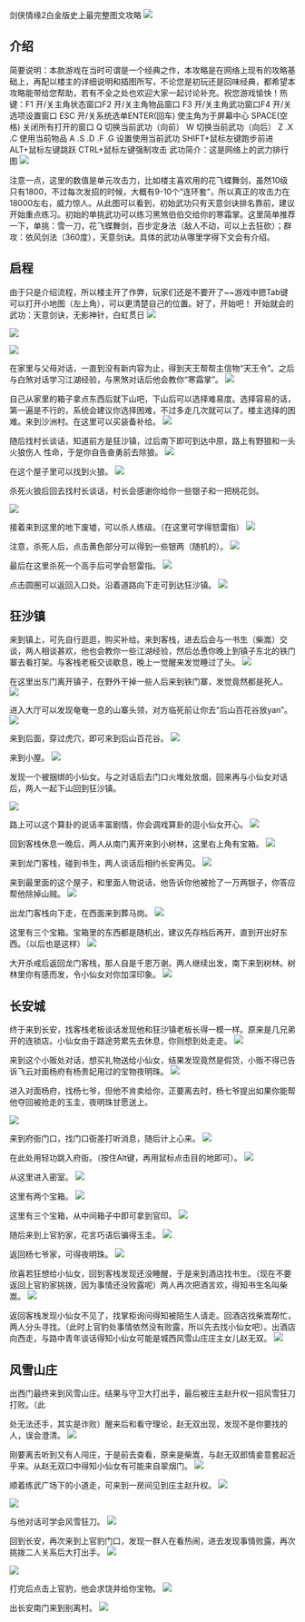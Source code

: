 剑侠情缘2白金版史上最完整图文攻略
![](./1-469-png_6_0_0_0_0_0_0_892.979_1262.879-893-0-0-893.jpg)
## 介绍

简要说明：本款游戏在当时可谓是一个经典之作，本攻略是在网络上现有的攻略基础上，再配以楼主的详细说明和插图所写，不论您是初玩还是回味经典，都希望本攻略能带给您帮助，若有不全之处也欢迎大家一起讨论补充。祝您游戏愉快！热键：F1 开/关主角状态窗口F2 开/关主角物品窗口
F3 开/关主角武功窗口F4 开/关选项设置窗口
ESC 开/关系统选单ENTER(回车) 使主角为于屏幕中心
SPACE(空格) 关闭所有打开的窗口
Q 切换当前武功（向前）
W 切换当前武功（向后）
Z .X .C 使用当前物品
A .S .D .F .G 设置使用当前武功
SHIFT+鼠标左键跑步前进
ALT+鼠标左键跳跃
CTRL+鼠标左键强制攻击
武功简介：这是网络上的武力排行图
![](./2-287-png_6_0_0_0_0_0_0_892.979_1262.879-893-0-0-893.jpg)

注意一点，这里的数值是单元攻击力，比如楼主喜欢用的花飞蝶舞剑，虽然10级只有1800，不过每次发招的时候，大概有9-10个“连环套”，所以真正的攻击力在18000左右，威力惊人。从此图可以看到，初始武功只有天意剑诀排名靠前，建议开始重点练习。初始的单挑武功可以练习黑煞伯伯交给你的寒霜掌。这里简单推荐一下，单挑：雪一刀，花飞蝶舞剑，百步定身法（敌人不动，可以上去狂砍）；群攻：依风剑法（360度），天意剑诀。具体的武功从哪里学得下文会有介绍。

## 启程

由于只是介绍流程，所以楼主开了作弊，玩家们还是不要开了~~游戏中摁Tab键可以打开小地图（左上角），可以更清楚自己的位置。好了，开始吧！
开始就会的武功：天意剑诀，无影神针，白虹贯日
![](./2-469-png_6_0_0_0_0_0_0_892.979_1262.879-893-0-292-893.jpg)

![](./3-469-png_6_0_0_0_0_0_0_892.979_1262.879-893-0-0-893.jpg)

![](./3-469-png_6_0_0_0_0_0_0_892.979_1262.879-893-0-474-893.jpg)

在家里与父母对话，一直到没有新内容为止，得到天王帮帮主信物“天王令”。之后与白煞对话学习江湖经验，与黑煞对话后他会教你“寒霜掌”。
![](./4-469-png_6_0_0_0_0_0_0_892.979_1262.879-893-0-0-893.jpg)

自己从家里的箱子拿点东西后就下山吧，下山后可以选择难易度。选择容易的话，第一遍是不行的，系统会建议你选择困难，不过多走几次就可以了。楼主选择的困难。来到沙洲村。在这里可以买装备补给。
![](./4-469-png_6_0_0_0_0_0_0_892.979_1262.879-893-0-474-893.jpg)

随后找村长谈话，知道前方是狂沙镇，过后南下即可到达中原，路上有野狼和一头火狼伤人
性命，于是你自告奋勇前去除狼。
![](./5-470-png_6_0_0_0_0_0_0_892.979_1262.879-893-0-0-893.jpg)

在这个屋子里可以找到火狼。
![](./5-469-png_6_0_0_0_0_0_0_892.979_1262.879-893-0-475-893.jpg)

杀死火狼后回去找村长谈话，村长会感谢你给你一些银子和一把桃花剑。

        

           
![](./6-469-png_6_0_0_0_0_0_0_892.979_1262.879-893-0-0-893.jpg)

接着来到这里的地下废墟，可以杀人练级。（在这里可学得怒雷指）
![](./6-470-png_6_0_0_0_0_0_0_892.979_1262.879-893-0-474-893.jpg)

注意，杀死人后，点击黄色部分可以得到一些银两（随机的）。
![](./7-469-png_6_0_0_0_0_0_0_892.979_1262.879-893-0-0-893.jpg)

最后在这里杀死一个高手后可学会怒雷指。
![](./7-470-png_6_0_0_0_0_0_0_892.979_1262.879-893-0-474-893.jpg)

点击圆圈可以返回入口处。沿着道路向下走可到达狂沙镇。
![](./8-469-png_6_0_0_0_0_0_0_892.979_1262.879-893-0-0-893.jpg)

## 狂沙镇

来到镇上，可先自行逛逛，购买补给。来到客栈，进去后会与一书生（柴嵩）交谈，两人相谈甚欢，他也会教你一些江湖经验，然后怂恿你晚上到镇子东北的铁门寨去看打架。与客栈老板交谈歇息，晚上一觉醒来发觉睡过了头。
![](./8-469-png_6_0_0_0_0_0_0_892.979_1262.879-893-0-474-893.jpg)

在这里出东门离开镇子，在野外干掉一些人后来到铁门寨，发觉竟然都是死人。
![](./9-469-png_6_0_0_0_0_0_0_892.979_1262.879-893-0-0-893.jpg)

进入大厅可以发现奄奄一息的山寨头领，对方临死前让你去“后山百花谷放yan”。
![](./9-470-png_6_0_0_0_0_0_0_892.979_1262.879-893-0-474-893.jpg)

来到后面，穿过虎穴，即可来到后山百花谷。
![](./10-469-png_6_0_0_0_0_0_0_892.979_1262.879-893-0-0-893.jpg)

来到小屋。
![](./10-470-png_6_0_0_0_0_0_0_892.979_1262.879-893-0-474-893.jpg)

发现一个被捆绑的小仙女。与之对话后去门口火堆处放烟，回来再与小仙女对话后，两人一起下山回到狂沙镇。

        

           
![](./11-469-png_6_0_0_0_0_0_0_892.979_1262.879-893-0-0-893.jpg)

路上可以这个算卦的说话丰富剧情，你会调戏算卦的逗小仙女开心。
![](./11-470-png_6_0_0_0_0_0_0_892.979_1262.879-893-0-474-893.jpg)

回到客栈休息一晚后，两人从南门离开来到小树林，这里右上角有宝箱。
![](./12-469-png_6_0_0_0_0_0_0_892.979_1262.879-893-0-0-893.jpg)

来到龙门客栈，碰到书生，两人谈话后相约长安再见。
![](./12-470-png_6_0_0_0_0_0_0_892.979_1262.879-893-0-474-893.jpg)

来到最里面的这个屋子，和里面人物说话，他告诉你他被抢了一万两银子，你答应帮他除掉山贼。
![](./13-469-png_6_0_0_0_0_0_0_892.979_1262.879-893-0-0-893.jpg)

出龙门客栈向下走，在西面来到葬马岗。
![](./13-470-png_6_0_0_0_0_0_0_892.979_1262.879-893-0-474-893.jpg)

这里有三个宝箱。宝箱里的东西都是随机出，建议先存档后再开，直到开出好东西。（以后也是这样）
![](./14-469-png_6_0_0_0_0_0_0_892.979_1262.879-893-0-0-893.jpg)

大开杀戒后返回龙门客栈，那人自是千恩万谢。两人继续出发，南下来到树林。树林里你有感而发，令小仙女对你加深印象。
![](./14-469-png_6_0_0_0_0_0_0_892.979_1262.879-893-0-474-893.jpg)

## 长安城

终于来到长安，找客栈老板谈话发现他和狂沙镇老板长得一模一样。原来是几兄弟开的连锁店。小仙女由于路途劳累先去休息，你则想到处走走。
![](./15-469-png_6_0_0_0_0_0_0_892.979_1262.879-893-0-0-893.jpg)

来到这个小贩处对话，想买礼物送给小仙女，结果发现竟然是假货，小贩不得已告诉飞云对面杨府有杨贵妃用过的宝物夜明珠。
![](./15-469-png_6_0_0_0_0_0_0_892.979_1262.879-893-0-474-893.jpg)

进入对面杨府，找杨七爷，但他不肯卖给你，正要离去时，杨七爷提出如果你能帮他夺回被抢走的玉圭，夜明珠甘愿送上。

        

           
![](./16-469-png_6_0_0_0_0_0_0_892.979_1262.879-893-0-0-893.jpg)

来到府衙门口，找门口衙差打听消息，随后计上心来。
![](./16-470-png_6_0_0_0_0_0_0_892.979_1262.879-893-0-474-893.jpg)

在此处用轻功跳入府衙。（按住Alt键，再用鼠标点击目的地即可）。
![](./17-469-png_6_0_0_0_0_0_0_892.979_1262.879-893-0-0-893.jpg)

从这里进入密室。
![](./17-470-png_6_0_0_0_0_0_0_892.979_1262.879-893-0-474-893.jpg)

这里有两个宝箱。
![](./18-469-png_6_0_0_0_0_0_0_892.979_1262.879-893-0-0-893.jpg)

这里有三个宝箱，从中间箱子中即可拿到官印。
![](./18-470-png_6_0_0_0_0_0_0_892.979_1262.879-893-0-474-893.jpg)

随后来到上官豹家，花言巧语后骗得玉圭。
![](./19-469-png_6_0_0_0_0_0_0_892.979_1262.879-893-0-0-893.jpg)

返回杨七爷家，可得夜明珠。
![](./19-470-png_6_0_0_0_0_0_0_892.979_1262.879-893-0-474-893.jpg)

欣喜若狂想给小仙女，回到客栈发现还没睡醒，于是来到酒店找书生。（现在不要返回上官豹家挑拨，因为事情还没败露呢）两人再次把酒言欢，得知书生名叫柴嵩。
![](./20-469-png_6_0_0_0_0_0_0_892.979_1262.879-893-0-0-893.jpg)

返回客栈发现小仙女不见了，找掌柜询问得知被陌生人请走。回酒店找柴嵩帮忙，两人分头寻找。（此时上官豹处事情依然没有败露，所以先去找小仙女吧）。出酒店向西走，与路中青年谈话得知小仙女可能是城西风雪山庄庄主女儿赵无双。
![](./20-469-png_6_0_0_0_0_0_0_892.979_1262.879-893-0-474-893.jpg)

## 风雪山庄

出西门最终来到风雪山庄。结果与守卫大打出手，最后被庄主赵升权一招风雪狂刀打败。（此

        

           
处无法还手，其实是诈败）醒来后和看守理论，赵无双出现，发现不是你要找的人，误会澄清。
![](./21-469-png_6_0_0_0_0_0_0_892.979_1262.879-893-0-0-893.jpg)

刚要离去听到又有人闯庄，于是前去查看，原来是柴嵩，与赵无双郎情妾意套起近乎来。从赵无双口中得知小仙女有可能来自翠烟门。
![](./21-469-png_6_0_0_0_0_0_0_892.979_1262.879-893-0-474-893.jpg)

顺着练武广场下的小道走，可来到一房间见到庄主赵升权。
![](./22-470-png_6_0_0_0_0_0_0_892.979_1262.879-893-0-0-893.jpg)

![](./22-470-png_6_0_0_0_0_0_0_892.979_1262.879-893-0-475-893.jpg)

与他对话可学会风雪狂刀。
![](./23-469-png_6_0_0_0_0_0_0_892.979_1262.879-893-0-0-893.jpg)

回到长安，再次来到上官豹门口，发现一群人在看热闹，进去发现事情败露，再次挑拨二人关系后大打出手。
![](./23-469-png_6_0_0_0_0_0_0_892.979_1262.879-893-0-474-893.jpg)

![](./24-469-png_6_0_0_0_0_0_0_892.979_1262.879-893-0-0-893.jpg)

打完后点击上官豹，他会求饶并给你宝物。
![](./24-470-png_6_0_0_0_0_0_0_892.979_1262.879-893-0-474-893.jpg)

出长安南门来到别离村。
![](./25-469-png_6_0_0_0_0_0_0_892.979_1262.879-893-0-0-893.jpg)
